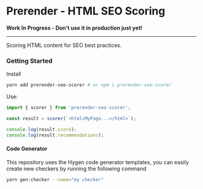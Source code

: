 # Prerender - HTML SEO Scoring

**Work In Progress - Don't use it in production just yet!**

---

Scoring HTML content for SEO best practices.

### Getting Started

Install

```sh
yarn add prerender-seo-scorer # or npm i prerender-seo-scorer
```

Use:

```javascript
import { scorer } from 'prerender-seo-scorer';

const result = scorer(`<html>MyPage...</html>`);

console.log(result.score);
console.log(result.recommendations);
```

#### Code Generator

This repository uses the Hygen code generator templates, you can easily create new checkers by running the following command

```sh
yarn gen:checker --name="my checker"
```

